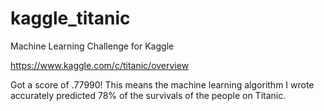 # kaggle_titanic
Machine Learning Challenge for Kaggle

https://www.kaggle.com/c/titanic/overview

Got a score of .77990! This means the machine learning algorithm I wrote accurately predicted 78% of the survivals of the people on Titanic. 
